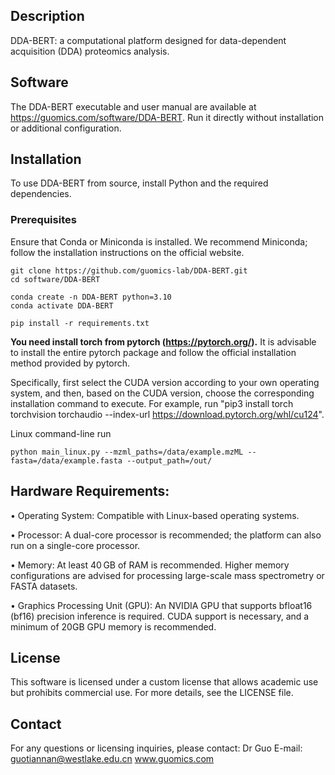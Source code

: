 ## Description
DDA-BERT: a computational platform designed for data-dependent acquisition (DDA) proteomics analysis.

## Software
The DDA-BERT executable and user manual are available at https://guomics.com/software/DDA-BERT. Run it directly without installation or additional configuration.

## Installation
To use DDA-BERT from source, install Python and the required dependencies.

### Prerequisites
Ensure that Conda or Miniconda is installed. We recommend Miniconda; follow the installation instructions on the official website.

```shell
git clone https://github.com/guomics-lab/DDA-BERT.git
cd software/DDA-BERT
```

```shell
conda create -n DDA-BERT python=3.10
conda activate DDA-BERT
```

```shell
pip install -r requirements.txt
```

**You need install torch from pytorch (https://pytorch.org/).** It is advisable to install the entire pytorch package and follow the official installation method provided by pytorch.

Specifically, first select the CUDA version according to your own operating system, and then, based on the CUDA version, choose the corresponding installation command to execute. For example, run "pip3 install torch torchvision torchaudio --index-url https://download.pytorch.org/whl/cu124".

Linux command-line run
```shell
python main_linux.py --mzml_paths=/data/example.mzML --fasta=/data/example.fasta --output_path=/out/
```

## Hardware Requirements:
•	Operating System: Compatible with Linux-based operating systems.

•	Processor: A dual-core processor is recommended; the platform can also run on a single-core processor.

•	Memory: At least 40 GB of RAM is recommended. Higher memory configurations are advised for processing large-scale mass spectrometry or FASTA datasets.

•	Graphics Processing Unit (GPU): An NVIDIA GPU that supports bfloat16 (bf16) precision inference is required. CUDA support is necessary, and a minimum of 20GB GPU memory is recommended.

## License
This software is licensed under a custom license that allows academic use but prohibits commercial use. For more details, see the LICENSE file.

## Contact
For any questions or licensing inquiries, please contact:
Dr Guo
E-mail: guotiannan@westlake.edu.cn
www.guomics.com
